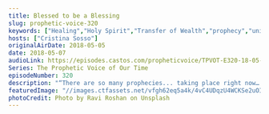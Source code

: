 ```yaml
---
title: Blessed to be a Blessing
slug: prophetic-voice-320
keywords: ["Healing","Holy Spirit","Transfer of Wealth","prophecy","united states"]
hosts: ["Cristina Sosso"]
originalAirDate: 2018-05-05
date: 2018-05-07
audioLink: https://episodes.castos.com/propheticvoice/TPVOT-E320-18-05-05-06-Blessed-to-be-a-Blessing.mp3
Series: The Prophetic Voice of Our Time
episodeNumber: 320
description: "“There are so many prophecies... taking place right now… Many many issues, global issues [challenges], have been here... for many many years, but now we can see victory, we can see resolution of these challenges. Same thing with your life. Believe that God can manifest…This is God’s intent, this is His will: be a blessing to others. He will bless you to be a blessing.” Psalm 144:12-15, John 16:12-14, Psalm 145"
featuredImage: "//images.ctfassets.net/vfgh62eq5a4k/4vC4UDqzU4WCKSe2uOIiOy/edcd7b2b2ace0112170d839e1b7879ab/ravi-roshan-383162-unsplash.jpg"
photoCredit: Photo by Ravi Roshan on Unsplash
---
```


